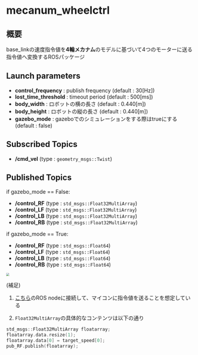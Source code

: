 # mecanum_wheelctrl

## 概要

base_linkの速度指令値を**4輪メカナム**のモデルに基づいて4つのモーターに送る指令値へ変換するROSパッケージ



## Launch parameters

- **control_frequency** : publish frequency (default : 30[Hz])
- **lost_time_threshold** : timeout period (default : 500[ms])
- **body_width** : ロボットの横の長さ (default : 0.440[m])
- **body_height** : ロボットの縦の長さ (default : 0.440[m])
- **gazebo_mode** : gazeboでのシミュレーションをする際はtrueにする (default : false)



## Subscribed Topics

- **/cmd_vel** (type : `geometry_msgs::Twist`)



## Published Topics

if gazebo_mode == False:

- **/control_RF** (type : `std_msgs::Float32MultiArray`)
- **/control_LF** (type : `std_msgs::Float32MultiArray`)
- **/control_LB** (type : `std_msgs::Float32MultiArray`)
- **/control_RB** (type : `std_msgs::Float32MultiArray`)

if gazebo_mode == True:

- **/control_RF** (type : `std_msgs::Float64`)
- **/control_LF** (type : `std_msgs::Float64`)
- **/control_LB** (type : `std_msgs::Float64`)
- **/control_RB** (type : `std_msgs::Float64`)

<img src="https://i.imgur.com/3giWneE.png" style="zoom:50%;" />

(補足)

1. [こちら](https://github.com/moden3/serial_test)のROS nodeに接続して、マイコンに指令値を送ることを想定している

2. `Float32MultiArray`の具体的なコンテンツは以下の通り

```c++
std_msgs::Float32MultiArray floatarray;
floatarray.data.resize(1);
floatarray.data[0] = target_speed[0];
pub_RF.publish(floatarray);
```
